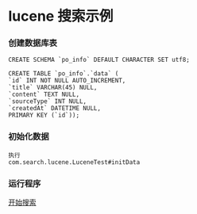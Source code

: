 # lucene 搜索示例

### 创建数据库表
	CREATE SCHEMA `po_info` DEFAULT CHARACTER SET utf8;
	
	CREATE TABLE `po_info`.`data` (
	`id` INT NOT NULL AUTO_INCREMENT,
	`title` VARCHAR(45) NULL,
	`content` TEXT NULL,
	`sourceType` INT NULL,
	`createdAt` DATETIME NULL,
	PRIMARY KEY (`id`));
	
### 初始化数据
	执行
	com.search.lucene.LuceneTest#initData
	
### 运行程序
[开始搜索](http://localhost:8080/lucene)
	
